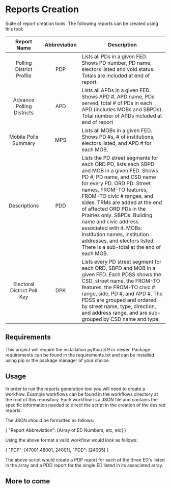 # Reports Creation

Suite of report creation tools. The following reports can be created using this tool:

|         Report Name         | Abbreviation | Description                                                                                                                                                                                                                                                                                                                                                                                                                                                       |
|:---------------------------:|:------------:|-------------------------------------------------------------------------------------------------------------------------------------------------------------------------------------------------------------------------------------------------------------------------------------------------------------------------------------------------------------------------------------------------------------------------------------------------------------------|
|  Polling District Profile   |     PDP      | Lists all PDs in a given FED. Shows PD number, PD name, electors listed and void status. Totals are included at end of report.                                                                                                                                                                                                                                                                                                                                    |
|  Advance Polling Districts  |     APD      | Lists all APDs in a given FED. Shows APD #, APD name, PDs served, total # of PDs in each APD (includes MOBs and SBPDs). Total number of APDs included at end of report                                                                                                                                                                                                                                                                                            |
|    Mobile Polls Summary     |     MPS      | Lists all MOBs in a given FED. Shows PD #s, # of institutions, electors listed, and APD # for each MOB.                                                                                                                                                                                                                                                                                                                                                           |
|        Descriptions         |     PDD      | Lists the PD street segments for each ORD PD, lists each SBPD and MOB in a given FED. Shows PD #, PD name, and CSD name for every PD. ORD PD: Street names, FROM-TO features, FROM-TO civic # ranges, and sides. TRMs are added at the end of affected ORD PDs in the Prairies only. SBPDs: Building name and civic address associated with it. MOBs: Institution names, institution addresses, and electors listed. There is a sub-total at the end of each MOB. |
| Electoral District Poll Key |     DPK      | Lists every PD street segment for each ORD, SBPD and MOB in a given FED. Each PDSS shows the CSD, street name, the FROM-TO features, the FROM-TO civic # range, side, PD #, and APD #. The PDSS are grouped and ordered by street name, type, direction, and address range, and are sub-grouped by CSD name and type.                                                                                                                                             |

## Requirements

This project will require the installation python 3.9 or newer. Package requirements can be found in the requirements.txt
and can be installed using pip or the package manager of your choice. 

## Usage 

In order to run the reports generation tool you will need to create a workflow. Example workflows can be found in the 
workflows directory at the root of this repository. Each workflow is a JSON file and contains the specific information
needed to direct the script in the creation of the desired reports.

The JSON should be formatted as follows:

{
    "Report Abbreviation": [Array of ED Numbers, etc, etc]
}

Using the above format a valid workflow would look as follows:

{
    "PDP": [47001,48001, 24001],
    "PDD": [24005]
}

The above script would create a PDP report for each of the three ED's listed in the array and a PDD report for the single
ED listed in its associated array. 

## More to come
